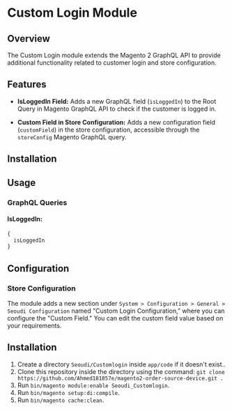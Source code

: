 #  Custom Login Module

## Overview

The  Custom Login module extends the Magento 2 GraphQL API to provide additional functionality related to customer login and store configuration.

## Features

- **IsLoggedIn Field:** Adds a new GraphQL field (`isLoggedIn`) to the Root Query in Magento GraphQL API to check if the customer is logged in.

- **Custom Field in Store Configuration:** Adds a new configuration field (`customField`) in the store configuration, accessible through the `storeConfig` Magento GraphQL query.

## Installation


## Usage

### GraphQL Queries

#### IsLoggedIn:

```graphql
{
  isLoggedIn
}
```
## Configuration

### Store Configuration

The module adds a new section under `System > Configuration > General > Seoudi Configuration` named "Custom Login Configuration," where you can configure the "Custom Field." You can edit the custom field value based on your requirements.
## Installation

1. Create a directory `Seoudi/Customlogin` inside `app/code` if it doesn't exist..
2. Clone this repository inside the directory using the command: `git clone https://github.com/Ahmed181857e/magento2-order-source-device.git .`
3. Run  `bin/magento module:enable Seoudi_Customlogin`.
4. Run `bin/magento setup:di:compile`.
5. Run `bin/magento cache:clean`.
